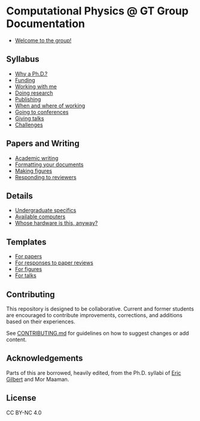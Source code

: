 # Computational Physics @ GT Group Documentation

* [Welcome to the group!](group-syllabus/intro-to-group.md) 

## Syllabus

* [Why a Ph.D.?](group-syllabus/why-phd.md)
* [Funding](group-syllabus/funding.md)
* [Working with me](group-syllabus/working-with-me.md)
* [Doing research](group-syllabus/doing-research.md)
* [Publishing](group-syllabus/publishing.md)
* [When and where of working](group-syllabus/when-where-working.md)
* [Going to conferences](group-syllabus/going-to-conferences.md)
* [Giving talks](group-syllabus/giving-talks.md)
* [Challenges](group-syllabus/challenges.md)

## Papers and Writing

* [Academic writing](group-syllabus/improving-your-writing.md)
* [Formatting your documents](group-syllabus/formatting.md)
* [Making figures](group-syllabus/figures.md)
* [Responding to reviewers](group-syllabus/responding-to-reviewers.md)

## Details

* [Undergraduate specifics](group-syllabus/undergraduate-specifics.md)
* [Available computers](group-syllabus/computers.md)
* [Whose hardware is this, anyway?](group-syllabus/hardware.md)

## Templates

* [For papers](templates/paper)
* [For responses to paper reviews](templates/paper_rebuttal)
* [For figures](templates/paper/figures)
* [For talks](templates/talks)

## Contributing

This repository is designed to be collaborative.
Current and former students are encouraged to contribute improvements, corrections, and additions based on their experiences.

See [CONTRIBUTING.md](CONTRIBUTING.md) for guidelines on how to suggest changes or add content.

## Acknowledgements

Parts of this are borrowed, heavily edited, from the Ph.D. syllabi of [Eric Gilbert](https://docs.google.com/document/d/11D3kHElzS2HQxTwPqcaTnU5HCJ8WGE5brTXI4KLf4dM) and Mor Maaman.

## License

CC BY-NC 4.0
